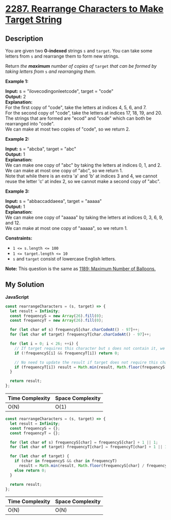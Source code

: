 # [2287. Rearrange Characters to Make Target String](https://leetcode.com/problems/rearrange-characters-to-make-target)

## Description

You are given two **0-indexed** strings `s` and `target`. You can take some letters from `s` and rearrange them to form new strings.

Return _the **maximum** number of copies of_ `target` _that can be formed by taking letters from_ `s` _and rearranging them._

**Example 1:**

**Input:** s = "ilovecodingonleetcode", target = "code"  
**Output:** 2  
**Explanation:**  
For the first copy of "code", take the letters at indices 4, 5, 6, and 7.  
For the second copy of "code", take the letters at indices 17, 18, 19, and 20.  
The strings that are formed are "ecod" and "code" which can both be rearranged into "code".  
We can make at most two copies of "code", so we return 2.

**Example 2:**

**Input:** s = "abcba", target = "abc"  
**Output:** 1  
**Explanation:**  
We can make one copy of "abc" by taking the letters at indices 0, 1, and 2.  
We can make at most one copy of "abc", so we return 1.  
Note that while there is an extra 'a' and 'b' at indices 3 and 4, we cannot reuse the letter 'c' at index 2, so we cannot make a second copy of "abc".

**Example 3:**

**Input:** s = "abbaccaddaeea", target = "aaaaa"  
**Output:** 1  
**Explanation:**  
We can make one copy of "aaaaa" by taking the letters at indices 0, 3, 6, 9, and 12.  
We can make at most one copy of "aaaaa", so we return 1.

**Constraints:**

- `1 <= s.length <= 100`
- `1 <= target.length <= 10`
- `s` and `target` consist of lowercase English letters.

**Note:** This question is the same as [1189: Maximum Number of Balloons.](https://leetcode.com/problems/maximum-number-of-balloons/description/)

## My Solution

**JavaScript**

```js
const rearrangeCharacters = (s, target) => {
  let result = Infinity;
  const frequencyS = new Array(26).fill(0);
  const frequencyT = new Array(26).fill(0);

  for (let char of s) frequencyS[char.charCodeAt() - 97]++;
  for (let char of target) frequencyT[char.charCodeAt() - 97]++;

  for (let i = 0; i < 26; ++i) {
    // If target requires this character but s does not contain it, we cannot form any copies
    if (!frequencyS[i] && frequencyT[i]) return 0;

    // No need to update the result if target does not require this character
    if (frequencyT[i]) result = Math.min(result, Math.floor(frequencyS[i] / frequencyT[i]));
  }

  return result;
};
```

| Time Complexity | Space Complexity |
| --------------- | ---------------- |
| O(N)            | O(1)             |

```js
const rearrangeCharacters = (s, target) => {
  let result = Infinity;
  const frequencyS = {};
  const frequencyT = {};

  for (let char of s) frequencyS[char] = frequencyS[char] + 1 || 1;
  for (let char of target) frequencyT[char] = frequencyT[char] + 1 || 1;

  for (let char of target) {
    if (char in frequencyS && char in frequencyT)
      result = Math.min(result, Math.floor(frequencyS[char] / frequencyT[char]));
    else return 0;
  }

  return result;
};
```

| Time Complexity | Space Complexity |
| --------------- | ---------------- |
| O(N)            | O(N)             |
